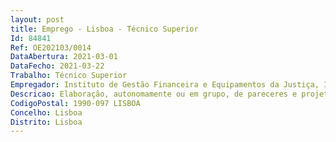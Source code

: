 ```yaml
--- 
layout: post
title: Emprego - Lisboa - Técnico Superior
Id: 84841
Ref: OE202103/0014
DataAbertura: 2021-03-01
DataFecho: 2021-03-22
Trabalho: Técnico Superior
Empregador: Instituto de Gestão Financeira e Equipamentos da Justiça, I.P.
Descricao: Elaboração, autonomamente ou em grupo, de pareceres e projetos, com diversos graus de complexidade, e execução de outras atividades de apoio geral ou especializado, com autonomia técnica, ainda que com enquadramento superior qualificado, nas áreas de atuação do Núcleo de Elaboração de Projetos do Departamento de Gestão de Empreendimentos, nomeadamente a)	Elaborar estudos, projetos e programas preliminares b)	Acompanhar a elaboração de projetos desenvolvidos por entidades externas c)	Preparar Cadernos de Encargos, ou outros elementos na vertente técnica, para o lançamento de procedimentos concursais para a contratação da elaboração de estudos, projetos, empreitadas, fornecimentos, fiscalização e outros d)	Desempenhar funções de coordenação de projeto e)	Desempenhar funções de gestor de contratos na área dos projetos, aquisições de bens e serviços f)	Participar como membro de Júri de concursos específicos para a elaboração de projetos e empreitadas de construção, adaptação, ampliação e remodelação dos imóveis afetos aos serviços do Ministério da Justiça g)	Assistência técnica e apoio à fiscalização das empreitadas.
CodigoPostal: 1990-097 LISBOA
Concelho: Lisboa
Distrito: Lisboa
--- 
```

